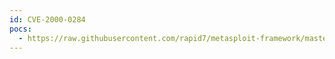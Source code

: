 ```yaml
---
id: CVE-2000-0284
pocs:
  - https://raw.githubusercontent.com/rapid7/metasploit-framework/master/modules/exploits/linux/imap/imap_uw_lsub.rb
---
```

